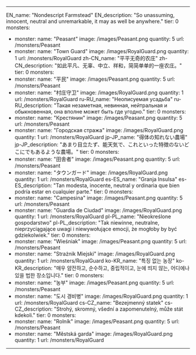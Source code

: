 ---

EN_name: "Nondescript Farmstead"
EN_description: "So unassuming, innocent, neutral and unremarkable, it may as well be anywhere."
tier: 0
monsters:
  - monster:
    name: "Peasant"
    image: /images/Peasant.png
    quantity: 5
    url: /monsters/Peasant
  - monster:
    name: "Town Guard"
    image: /images/RoyalGuard.png
    quantity: 1
    url: /monsters/RoyalGuard
zh-CN_name: "平平无奇的农庄"
zh-CN_description: "如此平凡、无辜、中立、祥和，简简单单的一座农庄。"
tier: 0
monsters:
  - monster:
    name: "平民"
    image: /images/Peasant.png
    quantity: 5
    url: /monsters/Peasant
  - monster:
    name: "村庄守卫"
    image: /images/RoyalGuard.png
    quantity: 1
    url: /monsters/RoyalGuard
ru-RU_name: "Неописуемая усадьба"
ru-RU_description: "Такая незаметная, невинная, нейтральная и обыкновенная, она вполне может быть где угодно."
tier: 0
monsters:
  - monster:
    name: "Крестянин"
    image: /images/Peasant.png
    quantity: 5
    url: /monsters/Peasant
  - monster:
    name: "Городская стража"
    image: /images/RoyalGuard.png
    quantity: 1
    url: /monsters/RoyalGuard
jp-JP_name: "得体の知れない農場"
jp-JP_description: "あまり目立たず、能天気で、これといった特徴のないどこにでもあるような農場。"
tier: 0
monsters:
  - monster:
    name: "田舎者"
    image: /images/Peasant.png
    quantity: 5
    url: /monsters/Peasant
  - monster:
    name: "タウンガード"
    image: /images/RoyalGuard.png
    quantity: 1
    url: /monsters/RoyalGuard
es-ES_name: "Granja Insulsa"
es-ES_description: "Tan modesta, inocente, neutral y ordinaria que bien podría estar en cualquier parte."
tier: 0
monsters:
  - monster:
    name: "Campesina"
    image: /images/Peasant.png
    quantity: 5
    url: /monsters/Peasant
  - monster:
    name: "Guardia de Ciudad"
    image: /images/RoyalGuard.png
    quantity: 1
    url: /monsters/RoyalGuard
pl-PL_name: "Nieokreślone gospodarstwo"
pl-PL_description: "Tak niewinne, neutralne, nieprzyciągające uwagi i niewywołujące emocji, że mogłoby by być gdziekolwiek."
tier: 0
monsters:
  - monster:
    name: "Wieśniak"
    image: /images/Peasant.png
    quantity: 5
    url: /monsters/Peasant
  - monster:
    name: "Strażnik Miejski"
    image: /images/RoyalGuard.png
    quantity: 1
    url: /monsters/RoyalGuard
ko-KR_name: "특징 없는 농장"
ko-KR_description: "매우 얌전하고, 순수하고, 중립적이고, 눈에 띄지 않는, 어디에나 있을 법한 장소입니다."
tier: 0
monsters:
  - monster:
    name: "농부"
    image: /images/Peasant.png
    quantity: 5
    url: /monsters/Peasant
  - monster:
    name: "도시 경비병"
    image: /images/RoyalGuard.png
    quantity: 1
    url: /monsters/RoyalGuard
cs-CZ_name: "Bezejmenný statek"
cs-CZ_description: "Strohý, skromný, všední a zapomenutelný, může stát kdekoli."
tier: 0
monsters:
  - monster:
    name: "Rolník"
    image: /images/Peasant.png
    quantity: 5
    url: /monsters/Peasant
  - monster:
    name: "Městská garda"
    image: /images/RoyalGuard.png
    quantity: 1
    url: /monsters/RoyalGuard
---